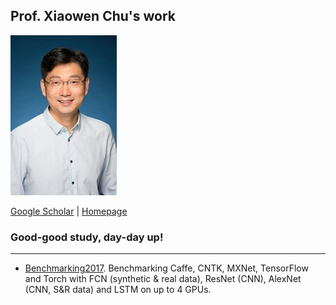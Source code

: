 ## Prof. Xiaowen Chu's work

![img](profile.jpeg)

[Google Scholar](https://scholar.google.com/citations?user=v4rX24EAAAAJ&hl=en)
      |   [Homepage](https://sites.google.com/view/chuxiaowen)

### Good-good study, day-day up!

---
- [Benchmarking2017](shi2017benchmarking.md). Benchmarking Caffe, CNTK, MXNet, TensorFlow and Torch
with FCN (synthetic & real data), ResNet (CNN), AlexNet (CNN, S&R data) and LSTM on up to 4 GPUs.



